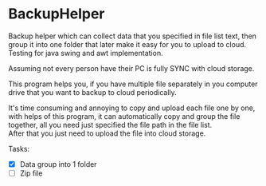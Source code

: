 # BackupHelper
Backup helper which can collect data that you specified in file list text, then group it into one folder that later make it easy for you to upload to cloud.  
Testing for java swing and awt implementation.  
  
  
Assuming not every person have their PC is fully SYNC with cloud storage.
  
This program helps you, if you have multiple file separately in you computer drive that you want to backup to cloud periodically.   
  
It's time consuming and annoying to copy and upload each file one by one,
with helps of this program, it can automatically copy and group the file together, all you need just specified the file path in the file list.  
After that you just need to upload the file into cloud storage.

Tasks:
 - [x] Data group into 1 folder
 - [ ] Zip file
